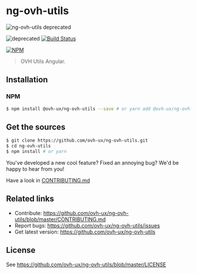 # ng-ovh-utils

![ng-ovh-utils deprecated](https://user-images.githubusercontent.com/3379410/27423263-520b94d8-5731-11e7-996a-f8579e70c33b.png)

![deprecated](https://img.shields.io/badge/status-deprecated-red.svg) [![Build Status](https://travis-ci.org/ovh-ux/ng-ovh-utils.svg)](https://travis-ci.org/ovh-ux/ng-ovh-utils)

[![NPM](https://nodei.co/npm/@ovh-ux/ng-ovh-utils.png?downloads=true&downloadRank=true&stars=true)](https://nodei.co/npm/@ovh-ux/ng-ovh-utils/)

> OVH Utils Angular.

## Installation

### NPM

```sh
$ npm install @ovh-ux/ng-ovh-utils --save # or yarn add @ovh-ux/ng-ovh-utils
```

## Get the sources

```sh
$ git clone https://github.com/ovh-ux/ng-ovh-utils.git
$ cd ng-ovh-utils
$ npm install # or yarn
```

You've developed a new cool feature? Fixed an annoying bug? We'd be happy
to hear from you!

Have a look in [CONTRIBUTING.md](https://github.com/ovh-ux/ng-ovh-utils/blob/master/CONTRIBUTING.md)

## Related links

* Contribute: https://github.com/ovh-ux/ng-ovh-utils/blob/master/CONTRIBUTING.md
* Report bugs: https://github.com/ovh-ux/ng-ovh-utils/issues
* Get latest version: https://github.com/ovh-ux/ng-ovh-utils

## License

See https://github.com/ovh-ux/ng-ovh-utils/blob/master/LICENSE
